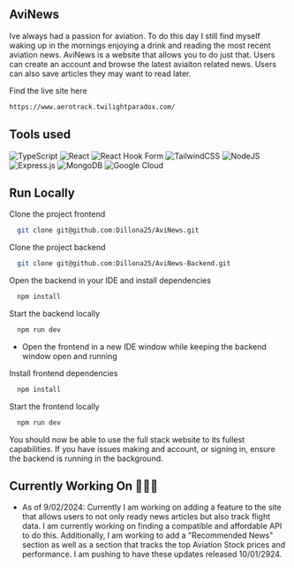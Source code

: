 ## AviNews

Ive always had a passion for aviation. To do this day I still find myself waking up in the mornings enjoying a drink and reading the most recent aviation news. AviNews is a website that allows you to do just that. Users can create an account and browse the latest aviaiton related news. Users can also save articles they may want to read later.

Find the live site here

```bash
https://www.aerotrack.twilightparadox.com/
```

## Tools used

![TypeScript](https://img.shields.io/badge/typescript-%23007ACC.svg?style=for-the-badge&logo=typescript&logoColor=white)
![React](https://img.shields.io/badge/react-%2320232a.svg?style=for-the-badge&logo=react&logoColor=%2361DAFB)
![React Hook Form](https://img.shields.io/badge/React%20Hook%20Form-%23EC5990.svg?style=for-the-badge&logo=reacthookform&logoColor=white)
![TailwindCSS](https://img.shields.io/badge/tailwindcss-%2338B2AC.svg?style=for-the-badge&logo=tailwind-css&logoColor=white)
![NodeJS](https://img.shields.io/badge/node.js-6DA55F?style=for-the-badge&logo=node.js&logoColor=white)
![Express.js](https://img.shields.io/badge/express.js-%23404d59.svg?style=for-the-badge&logo=express&logoColor=%2361DAFB)
![MongoDB](https://img.shields.io/badge/MongoDB-%234ea94b.svg?style=for-the-badge&logo=mongodb&logoColor=white)
![Google Cloud](https://img.shields.io/badge/GoogleCloud-%234285F4.svg?style=for-the-badge&logo=google-cloud&logoColor=white)

## Run Locally

Clone the project frontend

```bash
  git clone git@github.com:Dillona25/AviNews.git
```

Clone the project backend

```bash
  git clone git@github.com:Dillona25/AviNews-Backend.git
```

Open the backend in your IDE and install dependencies

```bash
  npm install
```

Start the backend locally

```bash
  npm run dev
```

- Open the frontend in a new IDE window while keeping the backend window open and running

Install frontend dependencies

```bash
  npm install
```

Start the frontend locally

```bash
  npm run dev
```

You should now be able to use the full stack website to its fullest capabilities. If you have issues making and account, or signing in, ensure the backend is running in the background.

## Currently Working On 🧑🏼‍💻

- As of 9/02/2024: Currently I am working on adding a feature to the site that allows users to not only ready news articles but also track flight data. I am currently working on finding a compatible and affordable API to do this. Additionally, I am working to add a "Recommended News" section as well as a section that tracks the top Aviation Stock prices and performance. I am pushing to have these updates released 10/01/2924.
